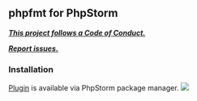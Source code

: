 ## phpfmt for PhpStorm

***[This project follows a Code of Conduct.](https://github.com/phpfmt/code-of-conduct)***

***[Report issues.](https://github.com/phpfmt/issues)***

### Installation

[Plugin](https://plugins.jetbrains.com/plugin/8110?pr=) is available via PhpStorm package manager. 
![](https://plugins.jetbrains.com/files/8110/screenshot_15594.png)

